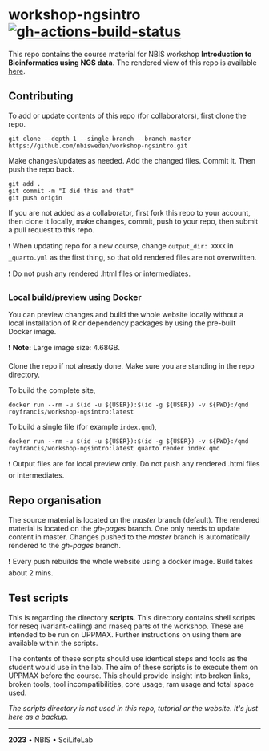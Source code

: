 # workshop-ngsintro [![gh-actions-build-status](https://github.com/nbisweden/workshop-ngsintro/workflows/build/badge.svg)](https://github.com/nbisweden/workshop-ngsintro/actions?workflow=build)

This repo contains the course material for NBIS workshop **Introduction to Bioinformatics using NGS data**. The rendered view of this repo is available [here](https://nbisweden.github.io/workshop-ngsintro/).

## Contributing

To add or update contents of this repo (for collaborators), first clone the repo.

```
git clone --depth 1 --single-branch --branch master https://github.com/nbisweden/workshop-ngsintro.git
```

Make changes/updates as needed. Add the changed files. Commit it. Then push the repo back.

```
git add .
git commit -m "I did this and that"
git push origin
```

If you are not added as a collaborator, first fork this repo to your account, then clone it locally, make changes, commit, push to your repo, then submit a pull request to this repo.

:exclamation: When updating repo for a new course, change `output_dir: XXXX` in `_quarto.yml` as the first thing, so that old rendered files are not overwritten.

:exclamation: Do not push any rendered .html files or intermediates.

### Local build/preview using Docker

You can preview changes and build the whole website locally without a local installation of R or dependency packages by using the pre-built Docker image.

:exclamation: **Note:** Large image size: 4.68GB.

Clone the repo if not already done. Make sure you are standing in the repo directory.

To build the complete site,

```
docker run --rm -u $(id -u ${USER}):$(id -g ${USER}) -v ${PWD}:/qmd royfrancis/workshop-ngsintro:latest
```

To build a single file (for example `index.qmd`),

```
docker run --rm -u $(id -u ${USER}):$(id -g ${USER}) -v ${PWD}:/qmd royfrancis/workshop-ngsintro:latest quarto render index.qmd
```

:exclamation: Output files are for local preview only. Do not push any rendered .html files or intermediates.

## Repo organisation

The source material is located on the *master* branch (default). The rendered material is located on the *gh-pages* branch. One only needs to update content in master. Changes pushed to the *master* branch is automatically rendered to the *gh-pages* branch.

:exclamation: Every push rebuilds the whole website using a docker image. Build takes about 2 mins.

## Test scripts

This is regarding the directory **scripts**. This directory contains shell scripts for reseq (variant-calling) and rnaseq parts of the workshop. These are intended to be run on UPPMAX. Further instructions on using them are available within the scripts.

The contents of these scripts should use identical steps and tools as the student would use in the lab. The aim of these scripts is to execute them on UPPMAX before the course. This should provide insight into broken links, broken tools, tool incompatibilities, core usage, ram usage and total space used.

*The scripts directory is not used in this repo, tutorial or the website. It's just here as a backup.*

---

**2023** • NBIS • SciLifeLab
